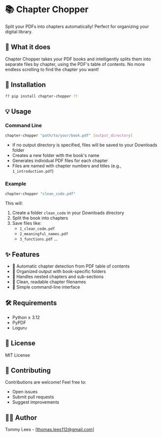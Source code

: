 # 📚 Chapter Chopper

Split your PDFs into chapters automatically! Perfect for organizing your digital library.

## 🎯 What it does

Chapter Chopper takes your PDF books and intelligently splits them into separate files by chapter, using the PDF's table of contents. No more endless scrolling to find the chapter you want!

## 🚀 Installation

```bash
?? pip install chapter-chopper ??
```

## 💡 Usage

### Command Line

```bash
chapter-chopper "path/to/your/book.pdf" [output_directory]
```

- If no output directory is specified, files will be saved to your Downloads folder
- Creates a new folder with the book's name
- Generates individual PDF files for each chapter
- Files are named with chapter numbers and titles (e.g., `1_introduction.pdf`)

### Example

```bash
chapter-chopper "clean_code.pdf"
```

This will:
1. Create a folder `clean_code` in your Downloads directory
2. Split the book into chapters
3. Save files like:
   - `1_clean_code.pdf`
   - `2_meaningful_names.pdf`
   - `3_functions.pdf`
   ...

## ✨ Features

- 📑 Automatic chapter detection from PDF table of contents
- 📁 Organized output with book-specific folders
- 🔄 Handles nested chapters and sub-sections
- 💫 Clean, readable chapter filenames
- 🎯 Simple command-line interface

## 🛠️ Requirements

- Python ≥ 3.12
- PyPDF
- Loguru

## 📝 License

MIT License

## 🤝 Contributing

Contributions are welcome! Feel free to:
- Open issues
- Submit pull requests
- Suggest improvements

## 🙋‍♂️ Author

Tommy Lees - [thomas.lees112@gmail.com]

